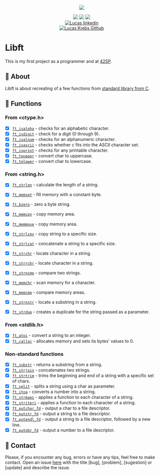 <div align="center">
	<div style="margin-bottom:3%">
		<a href="https://www.42sp.org.br/">
			<img src="./.img/libft.png alt="libft logo"/>
		</a>
	</div>
	<div>
		<img src="https://img.shields.io/badge/language-C-blue"/>
		<img src="https://img.shields.io/badge/version-10-blue"/>
		<img src="https://img.shields.io/badge/grade-100-green"/>
	</div>
	<div>
		<a href="https://www.linkedin.com/in/lucas-l-a555bb199/">
			<img alt="Lucas linkedin" src="https://img.shields.io/badge/-krebscoder-blue?style=flat&logo=Linkedin&logoColor=white" />
		</a>
	</div>
	<div>
		<a href="https://github.com/KrebsCoder">
			<img alt="Lucas Krebs Github" src="https://img.shields.io/badge/-krebscoder-blue?style=flat&logo=github&logoColor=white" />
		</a>
	</div>
</div>

# Libft

This is my first project as a programmer and at <a href="https://www.42sp.org.br/">42SP</a>.

## 📖  About

Libft is about recreating of a few functions from <a href="https://en.wikipedia.org/wiki/C_standard_library">standard library from C</a>.


## 🔨 Functions

### From <ctype.h>

- [x] [`ft_isalpha`](ft_isalpha.c)	- checks for an alphabetic character.
- [x] [`ft_isdigit`](ft_isdigit.c)	- check for a digit (0 through 9).
- [x] [`ft_isalnum`](ft_isalnum.c)	- checks for an alphanumeric character.
- [x] [`ft_isascii`](ft_isascii.c)	- checks whether c fits into the ASCII character set.
- [x] [`ft_isprint`](ft_isprint.c)	- checks for any printable character.
- [x] [`ft_toupper`](ft_toupper.c)	- convert char to uppercase.
- [x] [`ft_tolower`](ft_tolower.c)	- convert char to lowercase.

### From <string.h>
- [x] [`ft_strlen`](ft_strlen.c)	- calculate the length of a string.
- [x] [`ft_memset`](ft_memset.c)	- fill memory with a constant byte.
- [x] [`ft_bzero`](ft_bzero.c)	- zero a byte string.
- [x] [`ft_memcpy`](ft_memcpy.c)	- copy memory area.
- [x] [`ft_memmove`](ft_memmove.c)	- copy memory area.
- [x] [`ft_strlcpy`](ft_strlcpy.c)	- copy string to a specific size.
- [x] [`ft_strlcat`](ft_strlcat.c)	- concatenate a string to a specific size.
- [x] [`ft_strchr`](ft_strchr.c)	- locate character in a string.
- [x] [`ft_strrchr`](ft_strrchr.c)	- locate character in a string.
- [x] [`ft_strncmp`](ft_strncmp.c)	- compare two strings.
- [x] [`ft_memchr`](ft_memchr.c)	- scan memory for a character.
- [x] [`ft_memcmp`](ft_memcmp.c)	- compare memory areas.
- [x] [`ft_strnstr`](ft_strnstr.c)	- locate a substring in a string.
- [x] [`ft_strdup`](ft_strdup.c)	- creates a duplicate for the string passed as a parameter.


### From <stdlib.h>
- [x] [`ft_atoi`](src/ft_atoi.c)	- convert a string to an integer.
- [x] [`ft_calloc`](src/ft_calloc.c)	- allocates memory and sets its bytes' values to 0.

### Non-standard functions

- [x] [`ft_substr`](src/ft_substr.c)	- returns a substring from a string.
- [x] [`ft_strjoin`](src/ft_strjoin.c)	- concatenates two strings.
- [x] [`ft_strtrim`](src/ft_strtrim.c)	- trims the beginning and end of a string with a specific set of chars.
- [x] [`ft_split`](src/ft_split.c)	- splits a string using a char as parameter.
- [x] [`ft_itoa`](src/ft_itoa.c)	- converts a number into a string.
- [x] [`ft_strmapi`](src/ft_strmapi.c)	- applies a function to each character of a string.
- [x] [`ft_striteri`](src/ft_striteri.c)	- applies a function to each character of a string.
- [x] [`ft_putchar_fd`](src/ft_putchar_fd.c)	- output a char to a file descriptor.
- [x] [`ft_putstr_fd`](src/ft_putstr_fd.c)	- output a string to a file descriptor.
- [x] [`ft_putendl_fd`](src/ft_putendl_fd.c)	- output a string to a file descriptor, followed by a new line.
- [x] [`ft_putnbr_fd`](src/ft_putnbr_fd.c)	- output a number to a file descriptor.

## 📮 Contact

Please, if you encounter any bug, errors or have any tips, feel free to make contact. Open an issue [here](https://github.com/pair-programming-gabi-krebs/GNL/issues) with the title [bug], [problem], [sugestion] or [update] and describe the issue.
